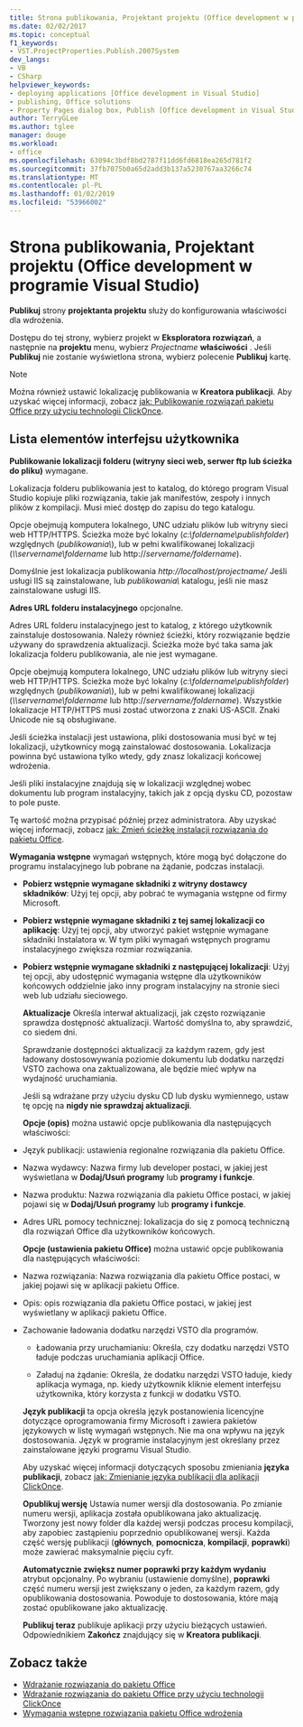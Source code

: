 ```yaml
---
title: Strona publikowania, Projektant projektu (Office development w programie Visual Studio)
ms.date: 02/02/2017
ms.topic: conceptual
f1_keywords:
- VST.ProjectProperties.Publish.2007System
dev_langs:
- VB
- CSharp
helpviewer_keywords:
- deploying applications [Office development in Visual Studio]
- publishing, Office solutions
- Property Pages dialog box, Publish [Office development in Visual Studio]
author: TerryGLee
ms.author: tglee
manager: douge
ms.workload:
- office
ms.openlocfilehash: 63094c3bdf8bd2787f11dd6fd6818ea265d781f2
ms.sourcegitcommit: 37fb7075b0a65d2add3b137a5230767aa3266c74
ms.translationtype: MT
ms.contentlocale: pl-PL
ms.lasthandoff: 01/02/2019
ms.locfileid: "53966002"
---
```

# <a name="publish-page-project-designer-office-development-in-visual-studio"></a>Strona publikowania, Projektant projektu (Office development w programie Visual Studio)
  **Publikuj** strony **projektanta projektu** służy do konfigurowania właściwości dla wdrożenia.

 Dostępu do tej strony, wybierz projekt w **Eksploratora rozwiązań**, a następnie na **projektu** menu, wybierz *Projectname* **właściwości** . Jeśli **Publikuj** nie zostanie wyświetlona strona, wybierz polecenie **Publikuj** kartę.

> [!NOTE]
>  Można również ustawić lokalizację publikowania w **Kreatora publikacji**. Aby uzyskać więcej informacji, zobacz [jak: Publikowanie rozwiązań pakietu Office przy użyciu technologii ClickOnce](https://msdn.microsoft.com/2b6c247e-bc04-4ce4-bb64-c4e79bb3d5b8).

## <a name="uielement-list"></a>Lista elementów interfejsu użytkownika
 **Publikowanie lokalizacji folderu (witryny sieci web, serwer ftp lub ścieżka do pliku)** wymagane.

 Lokalizacja folderu publikowania jest to katalog, do którego program Visual Studio kopiuje pliki rozwiązania, takie jak manifestów, zespoły i innych plików z kompilacji. Musi mieć dostęp do zapisu do tego katalogu.

 Opcje obejmują komputera lokalnego, UNC udziału plików lub witryny sieci web HTTP/HTTPS. Ścieżka może być lokalny (*c:\foldername\publishfolder*) względnych (*publikowania\\*), lub w pełni kwalifikowanej lokalizacji (*\\\servername\foldername* lub http://<em>servername/foldername</em>).

 Domyślnie jest lokalizacja publikowania *http://localhost/projectname/* Jeśli usługi IIS są zainstalowane, lub *publikowania\\*  katalogu, jeśli nie masz zainstalowane usługi IIS.

 **Adres URL folderu instalacyjnego** opcjonalne.

 Adres URL folderu instalacyjnego jest to katalog, z którego użytkownik zainstaluje dostosowania. Należy również ścieżki, który rozwiązanie będzie używany do sprawdzenia aktualizacji. Ścieżka może być taka sama jak lokalizacja folderu publikowania, ale nie jest wymagane.

 Opcje obejmują komputera lokalnego, UNC udziału plików lub witryny sieci web HTTP/HTTPS. Ścieżka może być lokalny (*c:\foldername\publishfolder*) względnych (*publikowania\\*), lub w pełni kwalifikowanej lokalizacji (*\\\servername\foldername* lub http://<em>servername/foldername</em>). Wszystkie lokalizacje HTTP/HTTPS musi zostać utworzona z znaki US-ASCII. Znaki Unicode nie są obsługiwane.

 Jeśli ścieżka instalacji jest ustawiona, pliki dostosowania musi być w tej lokalizacji, użytkownicy mogą zainstalować dostosowania. Lokalizacja powinna być ustawiona tylko wtedy, gdy znasz lokalizacji końcowej wdrożenia.

 Jeśli pliki instalacyjne znajdują się w lokalizacji względnej wobec dokumentu lub program instalacyjny, takich jak z opcją dysku CD, pozostaw to pole puste.

 Tę wartość można przypisać później przez administratora. Aby uzyskać więcej informacji, zobacz [jak: Zmień ścieżkę instalacji rozwiązania do pakietu Office](https://msdn.microsoft.com/d0eaa07b-2d72-4902-899f-2f9fb165b8fd).

 **Wymagania wstępne** wymagań wstępnych, które mogą być dołączone do programu instalacyjnego lub pobrane na żądanie, podczas instalacji.

- **Pobierz wstępnie wymagane składniki z witryny dostawcy składników**: Użyj tej opcji, aby pobrać te wymagania wstępne od firmy Microsoft.

- **Pobierz wstępnie wymagane składniki z tej samej lokalizacji co aplikację**: Użyj tej opcji, aby utworzyć pakiet wstępnie wymagane składniki Instalatora w. W tym pliki wymagań wstępnych programu instalacyjnego zwiększa rozmiar rozwiązania.

- **Pobierz wstępnie wymagane składniki z następującej lokalizacji**: Użyj tej opcji, aby udostępnić wymagania wstępne dla użytkowników końcowych oddzielnie jako inny program instalacyjny na stronie sieci web lub udziału sieciowego.

  **Aktualizacje** Określa interwał aktualizacji, jak często rozwiązanie sprawdza dostępność aktualizacji. Wartość domyślna to, aby sprawdzić, co siedem dni.

  Sprawdzanie dostępności aktualizacji za każdym razem, gdy jest ładowany dostosowywania poziomie dokumentu lub dodatku narzędzi VSTO zachowa ona zaktualizowana, ale będzie mieć wpływ na wydajność uruchamiania.

  Jeśli są wdrażane przy użyciu dysku CD lub dysku wymiennego, ustaw tę opcję na **nigdy nie sprawdzaj aktualizacji**.

  **Opcje (opis)** można ustawić opcje publikowania dla następujących właściwości:

- Język publikacji: ustawienia regionalne rozwiązania dla pakietu Office.

- Nazwa wydawcy: Nazwa firmy lub developer postaci, w jakiej jest wyświetlana w **Dodaj/Usuń programy** lub **programy i funkcje**.

- Nazwa produktu: Nazwa rozwiązania dla pakietu Office postaci, w jakiej pojawi się w **Dodaj/Usuń programy** lub **programy i funkcje**.

- Adres URL pomocy technicznej: lokalizacja do się z pomocą techniczną dla rozwiązań Office dla użytkowników końcowych.

  **Opcje (ustawienia pakietu Office)** można ustawić opcje publikowania dla następujących właściwości:

- Nazwa rozwiązania: Nazwa rozwiązania dla pakietu Office postaci, w jakiej pojawi się w aplikacji pakietu Office.

- Opis: opis rozwiązania dla pakietu Office postaci, w jakiej jest wyświetlany w aplikacji pakietu Office.

- Zachowanie ładowania dodatku narzędzi VSTO dla programów.

  -   Ładowania przy uruchamianiu: Określa, czy dodatku narzędzi VSTO ładuje podczas uruchamiania aplikacji Office.

  -   Załaduj na żądanie: Określa, że dodatku narzędzi VSTO ładuje, kiedy aplikacja wymaga, np. kiedy użytkownik kliknie element interfejsu użytkownika, który korzysta z funkcji w dodatku VSTO.

  **Język publikacji** ta opcja określa język postanowienia licencyjne dotyczące oprogramowania firmy Microsoft i zawiera pakietów językowych w listę wymagań wstępnych. Nie ma ona wpływu na język dostosowania. Język w programie instalacyjnym jest określany przez zainstalowane języki programu Visual Studio.

  Aby uzyskać więcej informacji dotyczących sposobu zmieniania **języka publikacji**, zobacz [jak: Zmienianie języka publikacji dla aplikacji ClickOnce](../deployment/how-to-change-the-publish-language-for-a-clickonce-application.md).

  **Opublikuj wersję** Ustawia numer wersji dla dostosowania. Po zmianie numeru wersji, aplikacja została opublikowana jako aktualizację. Tworzony jest nowy folder dla każdej wersji podczas procesu kompilacji, aby zapobiec zastąpieniu poprzednio opublikowanej wersji. Każda część wersję publikacji (**głównych**, **pomocnicza**, **kompilacji**, **poprawki**) może zawierać maksymalnie pięciu cyfr.

  **Automatycznie zwiększ numer poprawki przy każdym wydaniu** atrybut opcjonalny. Po wybraniu (ustawienie domyślne), **poprawki** część numeru wersji jest zwiększany o jeden, za każdym razem, gdy opublikowania dostosowania. Powoduje to dostosowania, które mają zostać opublikowane jako aktualizację.

  **Publikuj teraz** publikuje aplikacji przy użyciu bieżących ustawień. Odpowiednikiem **Zakończ** znajdujący się w **Kreatora publikacji**.

## <a name="see-also"></a>Zobacz także

- [Wdrażanie rozwiązania do pakietu Office](../vsto/deploying-an-office-solution.md)
- [Wdrażanie rozwiązania do pakietu Office przy użyciu technologii ClickOnce](../vsto/deploying-an-office-solution-by-using-clickonce.md)
- [Wymagania wstępne rozwiązania pakietu Office wdrożenia](https://msdn.microsoft.com/9f672809-43a3-40a1-9057-397ce3b5126e)
